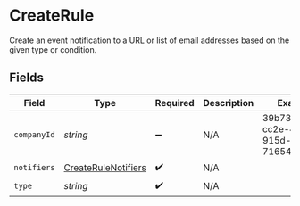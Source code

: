 # CreateRule

Create an event notification to a URL or list of email addresses based on the given type or condition.


## Fields

| Field                                                             | Type                                                              | Required                                                          | Description                                                       | Example                                                           |
| ----------------------------------------------------------------- | ----------------------------------------------------------------- | ----------------------------------------------------------------- | ----------------------------------------------------------------- | ----------------------------------------------------------------- |
| `companyId`                                                       | *string*                                                          | :heavy_minus_sign:                                                | N/A                                                               | 39b73b17-cc2e-429e-915d-71654e9dcd1e                              |
| `notifiers`                                                       | [CreateRuleNotifiers](../../models/shared/CreateRuleNotifiers.md) | :heavy_check_mark:                                                | N/A                                                               |                                                                   |
| `type`                                                            | *string*                                                          | :heavy_check_mark:                                                | N/A                                                               |                                                                   |